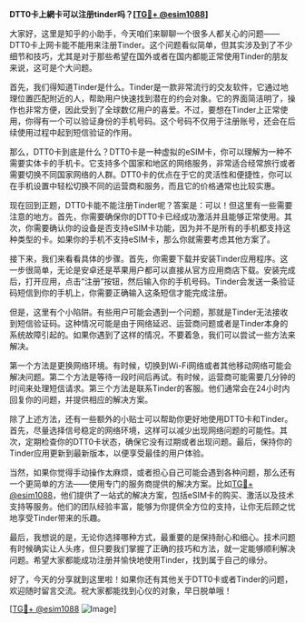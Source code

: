 **DTT0卡上網卡可以注册tinder吗？[[TG💪+ @esim1088](https://t.me/s/esim1088)]**

大家好，这里是知乎的小助手，今天咱们来聊聊一个很多人都关心的问题——DTT0卡上网卡能不能用来注册Tinder。这个问题看似简单，但其实涉及到了不少细节和技巧，尤其是对于那些希望在国外或者在国内都能正常使用Tinder的朋友来说，这可是个大问题。

首先，我们得知道Tinder是什么。Tinder是一款非常流行的交友软件，它通过地理位置匹配附近的人，帮助用户快速找到潜在的约会对象。它的界面简洁明了，操作也非常方便，因此受到了全球数亿用户的喜爱。不过，要想在Tinder上正常使用，你得有一个可以验证身份的手机号码。这个号码不仅用于注册账号，还会在后续使用过程中起到短信验证的作用。

那么，DTT0卡到底是什么？DTT0卡是一种虚拟的eSIM卡，你可以理解为一种不需要实体卡的手机卡。它支持多个国家和地区的网络服务，非常适合经常旅行或者需要切换不同国家网络的人群。DTT0卡的优点在于它的灵活性和便捷性，你可以在手机设置中轻松切换不同的运营商和服务，而且它的价格通常也比较实惠。

现在回到正题，DTT0卡能不能注册Tinder呢？答案是：可以！但这里有一些需要注意的地方。首先，你需要确保你的DTT0卡已经成功激活并且能够正常使用。其次，你需要确认你的设备是否支持eSIM卡功能，因为并不是所有的手机都支持这种类型的卡。如果你的手机不支持eSIM卡，那么你就需要考虑其他方案了。

接下来，我们来看看具体的步骤。首先，你需要下载并安装Tinder应用程序。这一步很简单，无论是安卓还是苹果用户都可以直接从官方应用商店下载。安装完成后，打开应用，点击“注册”按钮，然后输入你的手机号码。Tinder会发送一条验证码短信到你的手机上，你需要正确输入这条短信才能完成注册。

但是，这里有个小陷阱。有些用户可能会遇到一个问题，那就是Tinder无法接收到短信验证码。这种情况可能是由于网络延迟、运营商问题或者是Tinder本身的系统故障引起的。如果你遇到了这样的情况，不要着急，我们可以尝试一些方法来解决。

第一个方法是更换网络环境。有时候，切换到Wi-Fi网络或者其他移动网络可能会解决问题。第二个方法是等待一段时间后再试。有时候，运营商可能需要几分钟的时间来处理短信请求。第三个方法是联系Tinder的客服。他们通常会在24小时内回复你的问题，并提供相应的解决方案。

除了上述方法，还有一些额外的小贴士可以帮助你更好地使用DTT0卡和Tinder。首先，尽量选择信号稳定的网络环境，这样可以减少出现网络问题的可能性。其次，定期检查你的DTT0卡状态，确保它没有过期或者出现问题。最后，保持你的Tinder应用更新到最新版本，以便享受最佳的用户体验。

当然，如果你觉得手动操作太麻烦，或者担心自己可能会遇到各种问题，那么还有一个更简单的方法——使用专门的服务商提供的解决方案。比如[TG💪+ @esim1088](https://t.me/s/esim1088)，他们提供了一站式的解决方案，包括eSIM卡的购买、激活以及技术支持等服务。他们的团队经验丰富，能够为你提供全方位的支持，让你无后顾之忧地享受Tinder带来的乐趣。

最后，我想说的是，无论你选择哪种方式，最重要的是保持耐心和细心。技术问题有时候确实让人头疼，但只要我们掌握了正确的技巧和方法，就一定能够顺利解决问题。希望大家都能成功注册并愉快地使用Tinder，找到属于自己的缘分。

好了，今天的分享就到这里啦！如果你还有其他关于DTT0卡或者Tinder的问题，欢迎随时留言交流。祝大家都能找到心仪的对象，早日脱单哦！

[[TG💪+ @esim1088](https://t.me/s/esim1088) ![Image](https://i.postimg.cc/4NQfJmqS/Snipaste-2025-05-13-00-14-12.png)]